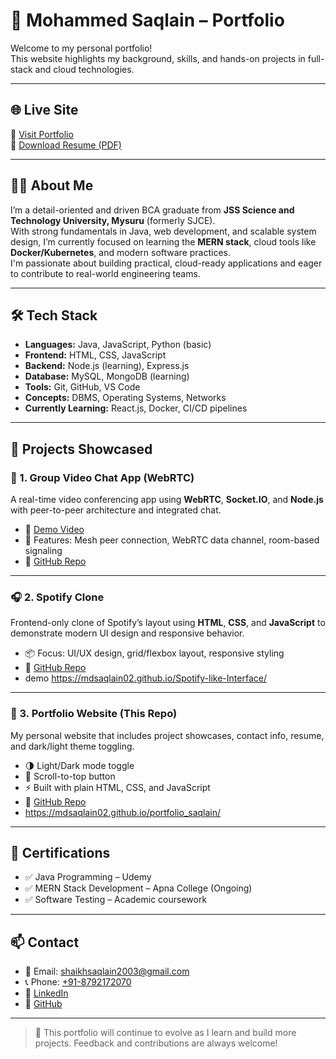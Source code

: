 # 💼 Mohammed Saqlain – Portfolio

Welcome to my personal portfolio!  
This website highlights my background, skills, and hands-on projects in full-stack and cloud technologies.

---

## 🌐 Live Site

🔗 [Visit Portfolio](https://mdsaqlain02.github.io/portfolio_saqlain)  
📄 [Download Resume (PDF)](https://drive.google.com/file/d/12juKjcDNMH6N02o-x5TxbYBpNr5HjxJC/view?usp=sharing)

---

## 👨‍💻 About Me

I’m a detail-oriented and driven BCA graduate from **JSS Science and Technology University, Mysuru** (formerly SJCE).  
With strong fundamentals in Java, web development, and scalable system design, I’m currently focused on learning the **MERN stack**, cloud tools like **Docker/Kubernetes**, and modern software practices.  
I'm passionate about building practical, cloud-ready applications and eager to contribute to real-world engineering teams.

---

## 🛠️ Tech Stack

- **Languages:** Java, JavaScript, Python (basic)
- **Frontend:** HTML, CSS, JavaScript
- **Backend:** Node.js (learning), Express.js
- **Database:** MySQL, MongoDB (learning)
- **Tools:** Git, GitHub, VS Code
- **Concepts:** DBMS, Operating Systems, Networks
- **Currently Learning:** React.js, Docker, CI/CD pipelines

---

## 📂 Projects Showcased

### 🔴 1. Group Video Chat App (WebRTC)
A real-time video conferencing app using **WebRTC**, **Socket.IO**, and **Node.js** with peer-to-peer architecture and integrated chat.

- 🎥 [Demo Video](https://drive.google.com/file/d/199Cu4tbMTLWGFp3k-FtR0SAl9bkWoG8T/view?usp=sharing)  
- 🧠 Features: Mesh peer connection, WebRTC data channel, room-based signaling
- 🔗 [GitHub Repo](https://github.com/MdSaqlain02/Real-Time-Group-Video-Chat-App-WebRTC-React-Node.js)

---

### 🎧 2. Spotify Clone
Frontend-only clone of Spotify’s layout using **HTML**, **CSS**, and **JavaScript** to demonstrate modern UI design and responsive behavior.

- 📦 Focus: UI/UX design, grid/flexbox layout, responsive styling
- 🔗 [GitHub Repo](https://github.com/MdSaqlain02/spotify-clone)
- demo https://mdsaqlain02.github.io/Spotify-like-Interface/

---

### 🧾 3. Portfolio Website (This Repo)
My personal website that includes project showcases, contact info, resume, and dark/light theme toggling.

- 🌗 Light/Dark mode toggle
- 🔼 Scroll-to-top button
- ⚡ Built with plain HTML, CSS, and JavaScript
- 🔗 [GitHub Repo](https://github.com/MdSaqlain02/portfolio_saqlain)
- https://mdsaqlain02.github.io/portfolio_saqlain/

---

## 📜 Certifications

- ✅ Java Programming – Udemy  
- ✅ MERN Stack Development – Apna College (Ongoing)  
- ✅ Software Testing – Academic coursework

---

## 📫 Contact

- 📧 Email: [shaikhsaqlain2003@gmail.com](mailto:shaikhsaqlain2003@gmail.com)
- 📞 Phone: [+91-8792172070](tel:+918792172070)
- 🔗 [LinkedIn](https://www.linkedin.com/in/mohammedSaqlain-Dev)
- 🐙 [GitHub](https://github.com/MdSaqlain02)

---

> 🔄 This portfolio will continue to evolve as I learn and build more projects. Feedback and contributions are always welcome!
